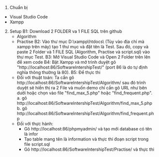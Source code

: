 1. Chuẩn bị
  - Visual Studio Code
  - Xampp
2. Setup
  B1: Download 2 FOLDER va 1 FILE SQL trên github
    - Algorithm
    - Practise
  B2: Vào thư mục D:\xampp\htdocs\ (Tùy vào địa chỉ mà xampp trên máy) tạo 1 thư mục và đặt tên là Test. Sau đó, copy và paste 2 Folder và 1 FILE SQL (Algorithm, Practise và script.sql) vào thư mục Test.
  B3: Mở Visual Studio Code và Open 2 Folder trên lên để xem code
  B4: Bật Xampp và mở trình duyệt gõ "http://localhost:86/SoftwareIntershipTest/" (port 86 là do tự định nghĩa thông thường là 80).
  B5: Để thực thi
    - Đối với thuật toán:
      Ta cần gõ http://localhost:86/SoftwareIntershipTest/Algorithm/ sau đó trình duyệt sẽ hiển thị ra 2 File và muốn demo chỉ cần gõ URL như bên dưới hoặc chọn vào file "find_max_5.php" hoặc "find_frequent.php".
        a. gõ http://localhost:86/SoftwareIntershipTest/Algorithm/find_max_5.php
        b. gõ http://localhost:86/SoftwareIntershipTest/Algorithm/find_frequent.php
    - Đối với thực hành:
      + Gõ http://localhost:86/phpmyadmin/ và tạo mới database có tên là infor
      + Tạo table mang tên là information và thực thi đoạn script trong file script.sql
      + Gõ http://localhost:86/SoftwareIntershipTest/Practise/ và thực thi      
